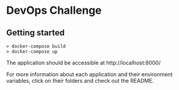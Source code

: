 # DevOps Challenge

## Getting started

```
> docker-compose build
> docker-compose up
```

The application should be accessible at http://localhost:8000/

For more information about each application and their environment variables, click on their folders and check out the README.
